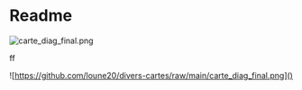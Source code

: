 # Readme

![carte_diag_final.png]()

ff


![https://github.com/loune20/divers-cartes/raw/main/carte_diag_final.png]()
